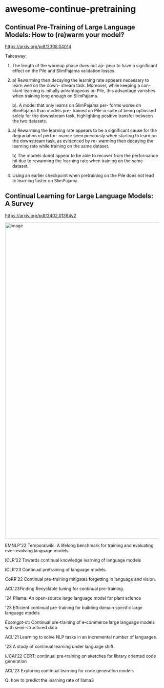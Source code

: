 # awesome-continue-pretraining

## Continual Pre-Training of Large Language Models: How to (re)warm your model?
https://arxiv.org/pdf/2308.04014

Takeaway:
1. The length of the warmup phase does not ap- pear to have a significant effect on the Pile and SlimPajama validation losses.
   
2. a) Rewarming then decaying the learning rate appears necessary to learn well on the down- stream task. Moreover, while keeping a con- stant learning is initially advantageous on Pile, this advantage vanishes when training long enough on SlimPajama.

    b). A model that only learns on SlimPajama per- forms worse on SlimPajama than models pre- trained on Pile in spite of being optimised solely for the downstream task, highlighting positive transfer between the two datasets.

4. a) Rewarming the learning rate appears to be a significant cause for the degradation of perfor- mance seen previously when starting to learn on the downstream task, as evidenced by re- warming then decaying the learning rate while training on the same dataset.
   
   b) The models donot appear to be able to recover from the performance hit due to rewarming the learning rate when training on the same dataset.

6. Using an earlier checkpoint when pretraining on the Pile does not lead to learning faster on SlimPajama.


## Continual Learning for Large Language Models: A Survey
https://arxiv.org/pdf/2402.01364v2

<img width="1032" alt="image" src="https://github.com/llama-cpt/awsome-continue-pretraining/assets/10681979/cc2fc67e-18aa-419b-be85-e9c3b1ddc1c9">




EMNLP'22 Temporalwiki: A lifelong benchmark for training and evaluating ever-evolving language models.

ICLR'22 Towards continual knowledge learning of language models

ICLR'23 Continual pretraining of language models. 

CoRR'22 Continual pre-training mitigates forgetting in language and vision.

ACL'23Finding Recyclable tuning for continual pre-training.

'24 Pllama: An open-source large language model for plant science

'23 Efficient continual pre-training for building domain specific large language models

Ecomgpt-ct: Continual pre-training of e-commerce large language models with semi-structured data

ACL'21 Learning to solve NLP tasks in an incremental number of languages.

'23 A study of continual learning under language shift.

IJCAI'22 CERT: continual pre-training on sketches for library oriented code generation

ACL'23 Exploring continual learning for code generation models


Q: how to predict the learning rate of llama3

